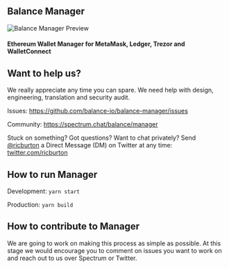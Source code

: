 ## Balance Manager

<img src="https://cl.ly/0h173T3Q3p3n/app.png" alt="Balance Manager Preview">

#### Ethereum Wallet Manager for MetaMask, Ledger, Trezor and WalletConnect

## Want to help us?
We really appreciate any time you can spare. We need help with design, engineering, translation and security audit.

Issues: https://github.com/balance-io/balance-manager/issues

Community: https://spectrum.chat/balance/manager

Stuck on something? Got questions? Want to chat privately? Send <a href="twitter.com/ricburton">@ricburton</a> a Direct Message (DM) on Twitter at any time: <a href="twitter.com/ricburton">twitter.com/ricburton</a>

## How to run Manager

Development: `yarn start`

Production: `yarn build`

## How to contribute to Manager
We are going to work on making this process as simple as possible. At this stage we would encourage you to comment on issues you want to work on and reach out to us over Spectrum or Twitter.
